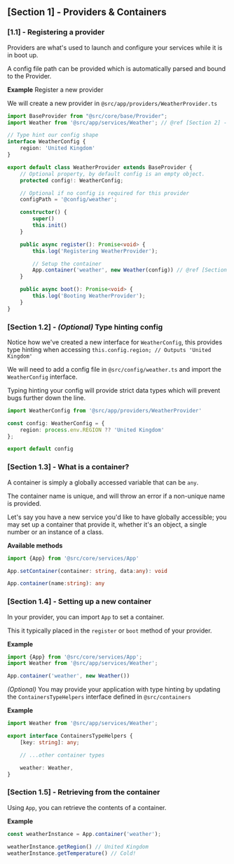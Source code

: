 ## [Section 1] - Providers & Containers

### [1.1] - Registering a provider

Providers are what's used to launch and configure your services while it is in boot up.

A config file path can be provided which is automatically parsed and bound to the Provider.

**Example** Register a new provider

We will create a new provider in `@src/app/providers/WeatherProvider.ts`

```ts
import BaseProvider from "@src/core/base/Provider";
import Weather from '@src/app/services/Weather'; // @ref [Section 2] - Services

// Type hint our config shape
interface WeatherConfig {
    region: 'United Kingdom'
}

export default class WeatherProvider extends BaseProvider {
    // Optional property, by default config is an empty object.
    protected config!: WeatherConfig;

    // Optional if no config is required for this provider
    configPath = '@config/weather';

    constructor() {
        super()
        this.init()
    }

    public async register(): Promise<void> {
        this.log('Registering WeatherProvider');

        // Setup the container
        App.container('weather', new Weather(config)) // @ref [Section 1.4] Setting up a new container
    }

    public async boot(): Promise<void> {
        this.log('Booting WeatherProvider');
    }
}
```

### [Section 1.2] - *(Optional)* Type hinting config

Notice how we've created a new interface for `WeatherConfig`, this provides type hinting when
accessing `this.config.region; // Outputs 'United Kingdom'`

We will need to add a config file in `@src/config/weather.ts` and import the `WeatherConfig` interface.

Typing hinting your config will provide strict data types which will prevent bugs further down the line.


```ts
import WeatherConfig from '@src/app/providers/WeatherProvider'

const config: WeatherConfig = {
    region: process.env.REGION ?? 'United Kingdom'
};

export default config
```

### [Section 1.3] - What is a container?

A container is simply a globally accessed variable that can be `any`.

The container name is unique, and will throw an error if a non-unique name is provided.

Let's say you have a new service you'd like to have globally accessible; you may set up a container that provide it,
whether it's an object, a single number or an instance of a class.

**Available methods**

```ts
import {App} from '@src/core/services/App'
```
```ts
App.setContainer(container: string, data:any): void

App.container(name:string): any
```

### [Section 1.4] - Setting up a new container

In your provider, you can import `App` to set a container.

This it typically placed in the `register` or `boot` method of your provider.

**Example**

```ts
import {App} from '@src/core/services/App';
import Weather from '@src/app/services/Weather';

App.container('weather', new Weather())
```

*(Optional)* You may provide your application with type hinting by updating the `ContainersTypeHelpers` interface defined in `@src/containers`

**Example**

```ts
import Weather from '@src/app/services/Weather';

export interface ContainersTypeHelpers {
    [key: string]: any;

    // ...other container types

    weather: Weather,
}

```

### [Section 1.5] - Retrieving from the container

Using `App`, you can retrieve the contents of a container.

**Example**

```ts
const weatherInstance = App.container('weather');

weatherInstance.getRegion() // United Kingdom
weatherInstance.getTemperature() // Cold!
```
